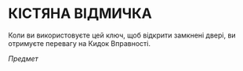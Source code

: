 ﻿# КІСТЯНА ВІДМИЧКА

Коли ви використовуєте цей ключ, щоб відкрити замкнені двері, ви отримуєте перевагу на Кидок Вправності.

*Предмет*